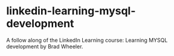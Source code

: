 # linkedin-learning-mysql-development
A follow along of the LinkedIn Learning course: Learning MYSQL development by Brad Wheeler.
